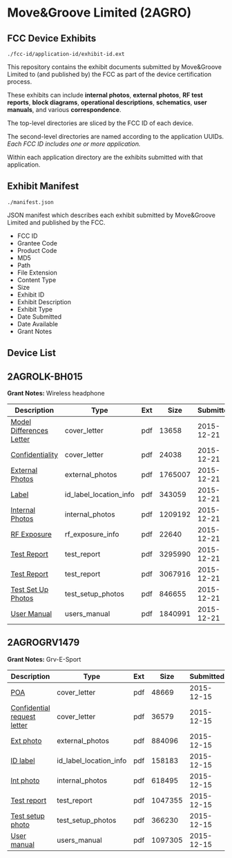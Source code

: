 # Move&Groove Limited (2AGRO)
## FCC Device Exhibits

```
./fcc-id/application-id/exhibit-id.ext
```

This repository contains the exhibit documents submitted by Move&Groove Limited to (and published by) the FCC as part of the device certification process.

These exhibits can include **internal photos**, **external photos**, **RF test reports**, **block diagrams**, **operational descriptions**, **schematics**, **user manuals**, and various **correspondence**.

The top-level directories are sliced by the FCC ID of each device.

The second-level directories are named according to the application UUIDs. *Each FCC ID includes one or more application.*

Within each application directory are the exhibits submitted with that application. 

## Exhibit Manifest

```
./manifest.json
```

JSON manifest which describes each exhibit submitted by Move&Groove Limited and published by the FCC.

- FCC ID
- Grantee Code
- Product Code
- MD5
- Path
- File Extension
- Content Type
- Size
- Exhibit ID
- Exhibit Description
- Exhibit Type
- Date Submitted
- Date Available
- Grant Notes

## Device List
## 2AGROLK-BH015
**Grant Notes:** Wireless headphone

| Description | Type | Ext | Size | Submitted | Available |
| ----------- | ---- | --- | ---- | --------- | --------- |
| [Model Differences Letter](2AGROLK-BH015/7cafe80e953ca4b53cc6725e1c484eb5/2849062.pdf) | cover_letter | pdf | 13658 | 2015-12-21 | 2015-12-24 |
| [Confidentiality](2AGROLK-BH015/7cafe80e953ca4b53cc6725e1c484eb5/2849063.pdf) | cover_letter | pdf | 24038 | 2015-12-21 | 2015-12-24 |
| [External Photos](2AGROLK-BH015/7cafe80e953ca4b53cc6725e1c484eb5/2849070.pdf) | external_photos | pdf | 1765007 | 2015-12-21 | 2015-12-24 |
| [Label](2AGROLK-BH015/7cafe80e953ca4b53cc6725e1c484eb5/2849205.pdf) | id_label_location_info | pdf | 343059 | 2015-12-21 | 2015-12-24 |
| [Internal Photos](2AGROLK-BH015/7cafe80e953ca4b53cc6725e1c484eb5/2849142.pdf) | internal_photos | pdf | 1209192 | 2015-12-21 | 2015-12-24 |
| [RF Exposure](2AGROLK-BH015/7cafe80e953ca4b53cc6725e1c484eb5/2849318.pdf) | rf_exposure_info | pdf | 22640 | 2015-12-21 | 2015-12-24 |
| [Test Report](2AGROLK-BH015/7cafe80e953ca4b53cc6725e1c484eb5/2849321.pdf) | test_report | pdf | 3295990 | 2015-12-21 | 2015-12-24 |
| [Test Report](2AGROLK-BH015/7cafe80e953ca4b53cc6725e1c484eb5/2849376.pdf) | test_report | pdf | 3067916 | 2015-12-21 | 2015-12-24 |
| [Test Set Up Photos](2AGROLK-BH015/7cafe80e953ca4b53cc6725e1c484eb5/2849252.pdf) | test_setup_photos | pdf | 846655 | 2015-12-21 | 2015-12-24 |
| [User Manual](2AGROLK-BH015/7cafe80e953ca4b53cc6725e1c484eb5/2849390.pdf) | users_manual | pdf | 1840991 | 2015-12-21 | 2015-12-24 |
## 2AGROGRV1479
**Grant Notes:** Grv-E-Sport

| Description | Type | Ext | Size | Submitted | Available |
| ----------- | ---- | --- | ---- | --------- | --------- |
| [POA](2AGROGRV1479/d5d0fc98359474986983389f714b80c3/2843332.pdf) | cover_letter | pdf | 48669 | 2015-12-15 | 2015-12-16 |
| [Confidential request letter](2AGROGRV1479/d5d0fc98359474986983389f714b80c3/2843333.pdf) | cover_letter | pdf | 36579 | 2015-12-15 | 2015-12-16 |
| [Ext photo](2AGROGRV1479/d5d0fc98359474986983389f714b80c3/2843336.pdf) | external_photos | pdf | 884096 | 2015-12-15 | 2015-12-16 |
| [ID label](2AGROGRV1479/d5d0fc98359474986983389f714b80c3/2843338.pdf) | id_label_location_info | pdf | 158183 | 2015-12-15 | 2015-12-16 |
| [Int photo](2AGROGRV1479/d5d0fc98359474986983389f714b80c3/2843337.pdf) | internal_photos | pdf | 618495 | 2015-12-15 | 2015-12-16 |
| [Test report](2AGROGRV1479/d5d0fc98359474986983389f714b80c3/2843334.pdf) | test_report | pdf | 1047355 | 2015-12-15 | 2015-12-16 |
| [Test setup photo](2AGROGRV1479/d5d0fc98359474986983389f714b80c3/2843335.pdf) | test_setup_photos | pdf | 366230 | 2015-12-15 | 2015-12-16 |
| [User manual](2AGROGRV1479/d5d0fc98359474986983389f714b80c3/2843339.pdf) | users_manual | pdf | 1097305 | 2015-12-15 | 2015-12-16 |
